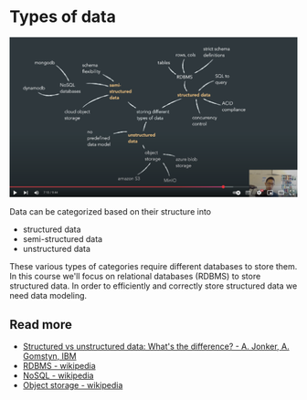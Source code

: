 # Types of data

<a href="https://youtu.be/1ZbENwngpKA" target="_blank">
  <img src="https://github.com/kokchun/assets/blob/main/data_modeling/data_types.png?raw=true" alt="Data modeling data types" width="600">
</a>

Data can be categorized based on their structure into

- structured data
- semi-structured data
- unstructured data

These various types of categories require different databases to store them. In this course we'll focus on relational databases (RDBMS) to store structured data. In order to efficiently and correctly store structured data we need data modeling.

<!--
- relational databases (RDBMS)
- non-relational (NoSQL)
- columnar databases
- graph database
- embedded database -->

## Read more

- [Structured vs unstructured data: What's the difference? - A. Jonker, A. Gomstyn, IBM](https://www.ibm.com/think/topics/structured-vs-unstructured-data)
- [RDBMS - wikipedia](https://en.wikipedia.org/wiki/Relational_database#RDBMS)
- [NoSQL - wikipedia](https://en.wikipedia.org/wiki/NoSQL)
- [Object storage - wikipedia](https://en.wikipedia.org/wiki/Object_storage)